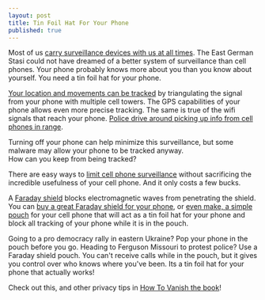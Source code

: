```yaml
---
layout: post
title: Tin Foil Hat For Your Phone
published: true
---
```

<p>Most of us <a title="tin foil hat for your phone" href="http://www.howtovanish.com/2015/01/tin-foil-hat-for-your-phone/" target="_blank">carry surveillance devices with us at all times</a>. The East German Stasi could not have dreamed of a better system of surveillance than cell phones. Your phone probably knows more about you than you know about yourself. You need a tin foil hat for your phone.</p>
<p><a title="tracking" href="http://www.zeit.de/digital/datenschutz/2011-03/data-protection-malte-spitz" target="_blank">Your location and movements can be tracked</a> by triangulating the signal from your phone with multiple cell towers. The GPS capabilities of your phone allows even more precise tracking. The same is true of the wifi signals that reach your phone. <a href="http://abc7.com/news/investigation-law-enforcement-use-secret-devices-to-track-cell-phone-signals/421190/" target="_blank">Police drive around picking up info from cell phones in range</a>.</p>
<p>Turning off your phone can help minimize this surveillance, but some malware may allow your phone to be tracked anyway.<br />
How can you keep from being tracked?</p>
<p>There are easy ways to <a title="cell phone security" href="http://www.howtovanish.com/2011/06/cell-phone-security/" target="_blank">limit cell phone surveillance</a> without sacrificing the incredible usefulness of your cell phone. And it only costs a few bucks.</p>
<p>A <a href="http://en.wikipedia.org/wiki/Faraday_cage" target="_blank">Faraday shield</a> blocks electromagnetic waves from penetrating the shield. You can <a title="silent pocket" href="http://www.howtovanish.com/silentpocket" target="_blank">buy a great Faraday shield for your phone</a>, or <a href="http://www.thesurvivalistblog.net/build-your-own-faraday-cage-heres-how/" target="_blank">even make, a simple pouch</a> for your cell phone that will act as a tin foil hat for your phone and block all tracking of your phone while it is in the pouch.</p>
<p>Going to a pro democracy rally in eastern Ukraine? Pop your phone in the pouch before you go. Heading to Ferguson Missouri to protest police? Use a Faraday shield pouch. You can't receive calls while in the pouch, but it gives you control over who knows where you've been. Its a tin foil hat for your phone that actually works!</p>
<p>Check out this, and other privacy tips in <a title="How To Vanish Book" href="http://www.howtovanish.com/products/how-to-vanish-book/" target="_blank">How To Vanish the book</a>!</p>
